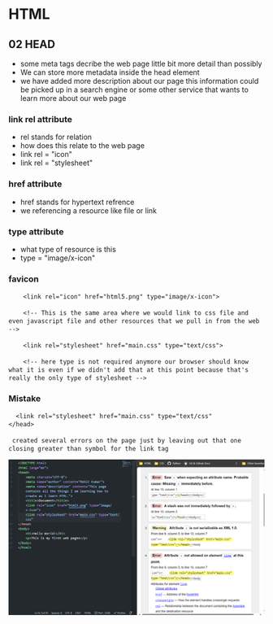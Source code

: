 # HTML
## 02 HEAD
- some meta tags decribe the web page little bit more detail than possibly 
- We can store more metadata inside the head element 
- we have added more description about our page this information could be picked up in a search engine or some other service that wants to learn more about our web page

### link rel attribute
- rel stands for relation 
- how does this relate to the web page
- link rel = "icon"
- link rel = "stylesheet"

### href attribute
- href stands for hypertext refrence
- we referencing a resource like file or link 

### type attribute
- what type of resource is this 
- type = "image/x-icon"

### favicon 

```
    <link rel="icon" href="html5.png" type="image/x-icon">

    <!-- This is the same area where we would link to css file and even javascript file and other resources that we pull in from the web   -->

    <link rel="stylesheet" href="main.css" type="text/css">

    <!-- here type is not required anymore our browser should know what it is even if we didn't add that at this point because that's really the only type of stylesheet -->
```

### Mistake

```
  <link rel="stylesheet" href="main.css" type="text/css"
</head>

 created several errors on the page just by leaving out that one closing greater than symbol for the link tag
``` 
![alt text](image.png)